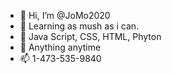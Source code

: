 - 👋 Hi, I’m @JoMo2020
- 👀 Learning as mush as i can.
- 🌱 Java Script, CSS, HTML, Phyton
- 💞️ Anything anytime
- 📫 1-473-535-9840

<!---
JoMo2020/JoMo2020 is a ✨ special ✨ repository because its `README.md` (this file) appears on your GitHub profile.
You can click the Preview link to take a look at your changes.
--->
